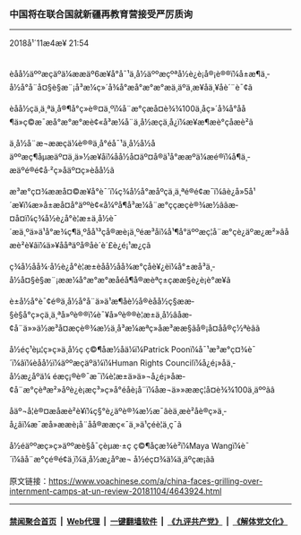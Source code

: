 ### 中国将在联合国就新疆再教育营接受严厉质询
------------------------

<div class="published">
 <span class="date" title="ä¸­å½æ¶é´">
  <time datetime="2018-11-04T21:54:05+08:00">
   2018å¹´11æ4æ¥ 21:54
  </time>
 </span>
</div>
<br/>
<div class="wsw">
 <p>
  èåå½äººæçäºä¼ææäº6æ¥å°å¯¹ä¸­å½äººæçºªå½è¿è¡å®¡è®®ï¼å±æ¶ä¸­å½å°å¨å¤§è§æ¨¡å³æ¼ç»´å¾å°æå°æ°æ°æä¸äºä¸æ¥åä¸¥åè´¨è¯¢ã
 </p>
 <p>
  èåå½çä¸ä¸ªä¸å®¶å°ç»è®¤ä¸ºï¼å¨æ°çæå¤è¾¾100ä¸åç»´å¾å°åå¶ä»ç©æ¯æå°æ°æ°æè¢«å³æ¼å¨ä¸­å½æçä¸­å¿ï¼æ¥æ¶æè°çåæè²ã
 </p>
 <p>
  ä¸­å½å¨æ¬ææçä¼è®®ä¸å°éå¯¹ä¸­å½å½åäººæç¶åµæäº¤ä¸ä»½æ¥åï¼åå½å¤äº¤å®ä¹å°ææºä¼æé®ï¼å¶ä¸­æäºé®é¢å·²ç»åäº¤ç»èåå½ã
 </p>
 <p>
  æ³æ°ç¤¾ææå¤©æ¥å°è¯´ï¼ç¾å½å°æåºçä¸ä¸ªé®é¢æ¯ï¼âè¿å»5å¹´æ¥ï¼æ»å±æå¤å°äººè¢«å¼ºå¶å³æ¼å¨æ°ççæçè®¾æ½âãæ­¤å¤ï¼ç¾å½è¿å°è¦æ±ä¸­å½è¯´æä¸ºä»ä¹å°æ¾ç¶ä¸ºåå¹³çå®æè¡ä¸ºéæ³åï¼å¹¶å°äººæç¦å¨æ°çè¿äºæ¿æ²»âåæè²è¥âï¼ä»¥ååªäºå®åè´è´£è¿é¡¹æ¿ç­ã
 </p>
 <p>
  ç¾å½åå¾·å½è¿å°è¦æ±èåå½åå¾æ°çåè¥¿èï¼å°±æå³ä¸­å½å¤§è§æ¨¡ææ¼å°æ°æ°æåéå¶å®æèªç±çææ§è¿è¡è°æ¥ã
 </p>
 <p>
  è±å½å°è¯¢é®ä¸­å½å°å¨ä»ä¹æ¶åè½å®èåå½ç§ææ­§è§å°ç»çä¸ä¸ªå»ºè®®ï¼è¯¥å»ºè®®è¦æ±ä¸­å½âåæ­¢å¨ä»»ä½æ³å¤æçè®¾æ½ä¸­å³æ¼æªç»åæ³ææ§ãå®¡å¤åå®ç½ªèâã
 </p>
 <p>
  å½éç¹èµ¦ç»ç»ä¸­å½ç ç©¶åæ½åä¼ï¼Patrick Poonï¼å¯¹æ³æ°ç¤¾è¯´ï¼âï¼èåå½ï¼äººæçäºä¼ï¼Human Rights Councilï¼å¿é¡»åä¸­å½æ¿åºä¼ éæç¡®è®¯æ¯ï¼è¦æ±ä»ä»¬å¿é¡»åæ­¢å¨æ°çèªæ²»åºè¿è¡æç³»ç»å°éåè¡å¨ï¼åæ¬ä»»ææç¦å¤è¾¾100ä¸äººãâ
 </p>
 <p>
  åäº¬å¦è®¤æåæè²è¥ï¼ç§°è¿äºè®¾æ½æ¯âèä¸æè²åè®­ç»ä¸­å¿âï¼æ¯æå»ææè¡å¨åå®ææç«¯ä¸»ä¹çéè¦ä¸ç¯ã
 </p>
 <p>
  å½éäººæç»ç»äººæè§å¯çèµæ·±ç ç©¶åçæ¾è²ï¼Maya Wangï¼è¯´ï¼âå¨æ°çé®é¢ä¸ï¼ä¸­å½æ¿åºæ¬ å½éç¤¾ä¼ä¸äºç­æ¡ãâ
 </p>
</div>

原文链接：https://www.voachinese.com/a/china-faces-grilling-over-internment-camps-at-un-review-20181104/4643924.html


------------------------
#### [禁闻聚合首页](https://github.com/gfw-breaker/banned-news/blob/master/README.md) &nbsp;|&nbsp; [Web代理](https://github.com/gfw-breaker/open-proxy/blob/master/README.md) &nbsp;|&nbsp;  [一键翻墙软件](https://github.com/gfw-breaker/nogfw/blob/master/README.md) &nbsp;|&nbsp; [《九评共产党》](https://github.com/gfw-breaker/9ping.md/blob/master/README.md#九评之一评共产党是什么) &nbsp;|&nbsp; [《解体党文化》](https://github.com/gfw-breaker/jtdwh.md/blob/master/README.md#绪论)